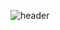 ![header](https://capsule-render.vercel.app/api?type=Rounded&color=auto&height=200&section=header&text=Subin%20Kim&desc=Hello,World%20I'm&ddescSize=20&descAlign=37&descAlignY=3&fontSize=30&animation=twinkling)
